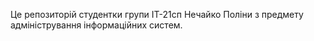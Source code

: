 Це репозиторій студентки групи ІТ-21сп Нечайко Поліни з предмету адміністрування інформаційних систем.
